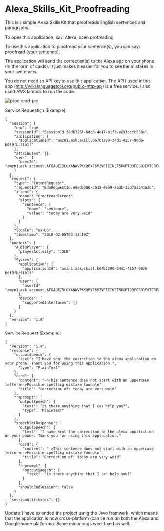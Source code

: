 # Alexa_Skills_Kit_Proofreading

This is a simple Alexa Skills Kit that proofreads English sentences and paragraphs. 

To open this application, say: Alexa, open profreading

To use this application to proofread your sentence(s), you can say: proofread {your sentence}. 

The application will send the correction(s) to the Alexa app on your phone (In the form of cards). It just makes it easier for you to see the mistakes in your sentences. 

You do not need an API key to use this application. The API I used in this app (http://wiki.languagetool.org/public-http-api) is a free service. I also used AWS lambda to run the code. 

![proofread-pic](https://user-images.githubusercontent.com/25237239/35786846-fe1987f0-0a21-11e8-9703-37da9315fdae.jpg)


Service Requestion (Example):

```
{
  "session": {
    "new": true,
    "sessionId": "SessionId.38d6325f-6dc8-4e47-b1f3-e893ccfc558a",
    "application": {
      "applicationId": "amzn1.ask.skill.b67b3290-34d1-4157-90d6-b0f9fbaffb1f"
    },
    "attributes": {},
    "user": {
      "userId": "amzn1.ask.account.AFGAUEZBLOXANWVPXKQPYF6MZWFIEIKEF5DXPTQ3FESODEVTCRFXQUE44XQAA5KRXF4Q3APPSITTPKFFOHKJMLOY5XKRHVMGJ66ZIMXA7J7R5KEBEQRQQXGMFZVLTKKDKHH4XV36YRI2YH2SRBIO6CVIAEHLDWMIQ7PFDGR5ASDJAI7QIROTKEHC3RSDKVTIFDLM3MU2PY44GIQ"
    }
  },
  "request": {
    "type": "IntentRequest",
    "requestId": "EdwRequestId.e8eda006-c618-4e69-8a3b-15d7aa54da3c",
    "intent": {
      "name": "ProofreadIntent",
      "slots": {
        "sentence": {
          "name": "sentence",
          "value": "today are very weid"
        }
      }
    },
    "locale": "en-US",
    "timestamp": "2018-02-05T03:12:19Z"
  },
  "context": {
    "AudioPlayer": {
      "playerActivity": "IDLE"
    },
    "System": {
      "application": {
        "applicationId": "amzn1.ask.skill.b67b3290-34d1-4157-90d6-b0f9fbaffb1f"
      },
      "user": {
        "userId": "amzn1.ask.account.AFGAUEZBLOXANWVPXKQPYF6MZWFIEIKEF5DXPTQ3FESODEVTCRFXQUE44XQAA5KRXF4Q3APPSITTPKFFOHKJMLOY5XKRHVMGJ66ZIMXA7J7R5KEBEQRQQXGMFZVLTKKDKHH4XV36YRI2YH2SRBIO6CVIAEHLDWMIQ7PFDGR5ASDJAI7QIROTKEHC3RSDKVTIFDLM3MU2PY44GIQ"
      },
      "device": {
        "supportedInterfaces": {}
      }
    }
  },
  "version": "1.0"
} 

```


Service Request (Example):
```
{
  "version": "1.0",
  "response": {
    "outputSpeech": {
      "text": "I have sent the correction to the alexa application on your phone. Thank you for using this application.",
      "type": "PlainText"
    },
    "card": {
      "content": "->This sentence does not start with an uppercase letter\n->Possible spelling mistake found\n",
      "title": "Correction of: today are very weid"
    },
    "reprompt": {
      "outputSpeech": {
        "text": "is there anything that I can help you?",
        "type": "PlainText"
      }
    },
    "speechletResponse": {
      "outputSpeech": {
        "text": "I have sent the correction to the alexa application on your phone. Thank you for using this application."
      },
      "card": {
        "content": "->This sentence does not start with an uppercase letter\n->Possible spelling mistake found\n",
        "title": "Correction of: today are very weid"
      },
      "reprompt": {
        "outputSpeech": {
          "text": "is there anything that I can help you?"
        }
      },
      "shouldEndSession": false
    }
  },
  "sessionAttributes": {}
}
```

Update: I have extended the project usnig the Jovo framwork, which means that the application is now cross-platform (can be run on both the Alexa and Google home platforms). Some minor bugs were fixed as well.


